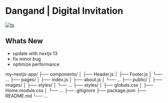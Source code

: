 # **Dangand | Digital Invitation**

[![ts](https://badgen.net/badge/-/TypeScript/blue?icon=typescript&label)](https://www.typescriptlang.org)

## **Whats New**

- update with nextjs 13
- fix minor bug
- optimize performance

my-nextjs-app/
├── components/
│ ├── Header.js
│ ├── Footer.js
│ └── ...
├── pages/
│ ├── index.js
│ ├── about.js
│ └── ...
├── public/
│ ├── images/
│ ├── styles/
│ └── ...
├── styles/
│ ├── globals.css
│ ├── Home.module.css
│ └── ...
├── .gitignore
├── package.json
├── README.md
└── ...
